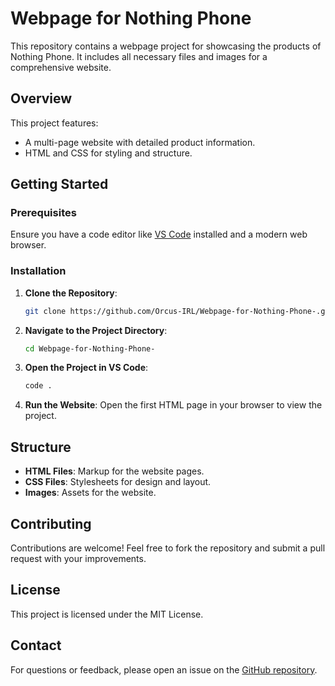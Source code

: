 # Webpage for Nothing Phone

This repository contains a webpage project for showcasing the products of Nothing Phone. It includes all necessary files and images for a comprehensive website.

## Overview

This project features:
- A multi-page website with detailed product information.
- HTML and CSS for styling and structure.

## Getting Started

### Prerequisites

Ensure you have a code editor like [VS Code](https://code.visualstudio.com/) installed and a modern web browser.

### Installation

1. **Clone the Repository**:
    ```sh
    git clone https://github.com/Orcus-IRL/Webpage-for-Nothing-Phone-.git
    ```

2. **Navigate to the Project Directory**:
    ```sh
    cd Webpage-for-Nothing-Phone-
    ```

3. **Open the Project in VS Code**:
    ```sh
    code .
    ```

4. **Run the Website**:
    Open the first HTML page in your browser to view the project.

## Structure

- **HTML Files**: Markup for the website pages.
- **CSS Files**: Stylesheets for design and layout.
- **Images**: Assets for the website.

## Contributing

Contributions are welcome! Feel free to fork the repository and submit a pull request with your improvements.

## License

This project is licensed under the MIT License.

## Contact

For questions or feedback, please open an issue on the [GitHub repository](https://github.com/Orcus-IRL/Webpage-for-Nothing-Phone-).

